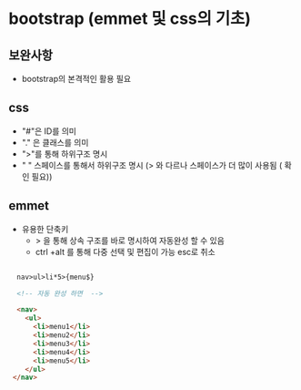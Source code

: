 # bootstrap (emmet 및 css의 기초)

## 보완사항
- bootstrap의 본격적인 활용 필요


## css
- "#"은 ID를 의미
- "." 은 클래스를 의미
- ">"를 통해 하위구조 명시
-  " " 스페이스를 통해서 하위구조 명시 (> 와 다르나 스페이스가 더 많이 사용됨 ( 확인 필요))

## emmet
- 유용한 단축키 
  - \> 을 통해 상속 구조를 바로 명시하여 자동완성 할 수 있음
  - ctrl +alt 를 통해 다중 선택 및 편집이 가능 esc로 취소


```html

  nav>ul>li*5>{menu$}

  <!-- 자동 완성 하면  -->

  <nav>
    <ul>
      <li>menu1</li>
      <li>menu2</li>
      <li>menu3</li>
      <li>menu4</li>
      <li>menu5</li>
    </ul>
 </nav> 
```
